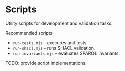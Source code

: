 # Scripts

Utility scripts for development and validation tasks.

Recommended scripts:
- `run-tests.mjs` – executes unit tests.
- `run-shacl.mjs` – runs SHACL validation.
- `run-invariants.mjs` – evaluates SPARQL invariants.

TODO: provide script implementations.
